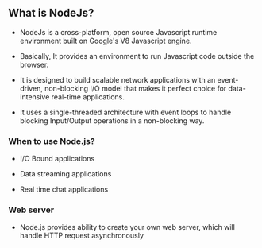 ## What is NodeJs?

- NodeJs is a cross-platform, open source Javascript runtime environment built on Google's V8 Javascript engine.

- Basically, It provides an environment to run Javascript code outside the browser.

- It is designed to build scalable network applications with an event-driven, non-blocking I/O model that makes it perfect choice for data-intensive real-time applications. 

- It uses a single-threaded architecture with event loops to handle blocking Input/Output operations in a non-blocking way.


### When to use Node.js?

- I/O Bound applications

- Data streaming applications

- Real time chat applications


### Web server

- Node.js provides ability to create your own web server, which will handle HTTP request asynchronously
